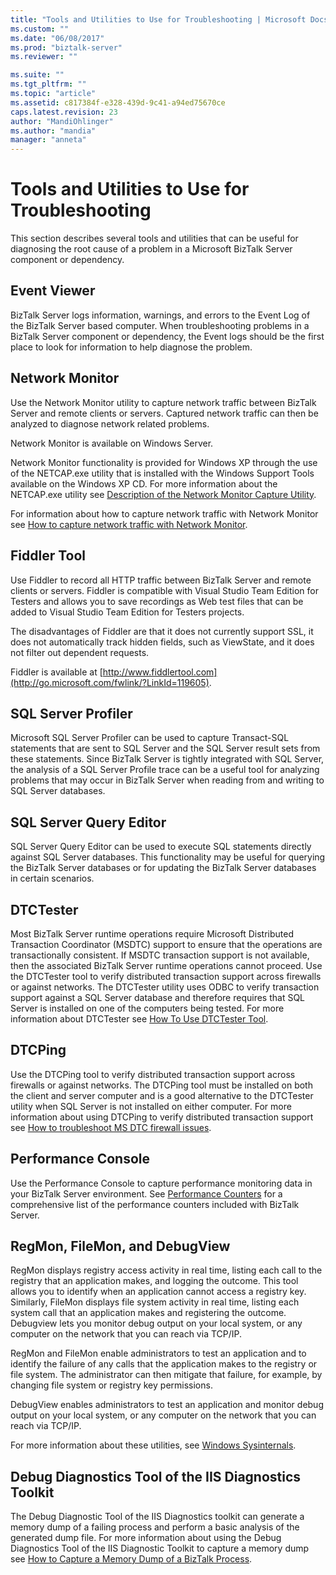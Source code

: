 ```yaml
---
title: "Tools and Utilities to Use for Troubleshooting | Microsoft Docs"
ms.custom: ""
ms.date: "06/08/2017"
ms.prod: "biztalk-server"
ms.reviewer: ""

ms.suite: ""
ms.tgt_pltfrm: ""
ms.topic: "article"
ms.assetid: c817384f-e328-439d-9c41-a94ed75670ce
caps.latest.revision: 23
author: "MandiOhlinger"
ms.author: "mandia"
manager: "anneta"
---
```

# Tools and Utilities to Use for Troubleshooting
This section describes several tools and utilities that can be useful for diagnosing the root cause of a problem in a Microsoft BizTalk Server component or dependency.  
  
## Event Viewer  
 BizTalk Server logs information, warnings, and errors to the Event Log of the BizTalk Server based computer. When troubleshooting problems in a BizTalk Server component or dependency, the Event logs should be the first place to look for information to help diagnose the problem. 
  
## Network Monitor  
 Use the Network Monitor utility to capture network traffic between BizTalk Server and remote clients or servers. Captured network traffic can then be analyzed to diagnose network related problems.  
  
 Network Monitor is available on Windows Server.  
  
 Network Monitor functionality is provided for Windows XP through the use of the NETCAP.exe utility that is installed with the Windows Support Tools available on the Windows XP CD. For more information about the NETCAP.exe utility see [Description of the Network Monitor Capture Utility](http://go.microsoft.com/fwlink/?LinkId=66227).  
  
 For information about how to capture network traffic with Network Monitor see [How to capture network traffic with Network Monitor](http://go.microsoft.com/fwlink/?LinkId=66230).  
  
## Fiddler Tool  
 Use Fiddler to record all HTTP traffic between BizTalk Server and remote clients or servers. Fiddler is compatible with Visual Studio Team Edition for Testers and allows you to save recordings as Web test files that can be added to Visual Studio Team Edition for Testers projects.  
  
 The disadvantages of Fiddler are that it does not currently support SSL, it does not automatically track hidden fields, such as ViewState, and it does not filter out dependent requests.  
  
 Fiddler is available at [http://www.fiddlertool.com](http://go.microsoft.com/fwlink/?LinkId=119605). 
  
## SQL Server Profiler  
 Microsoft SQL Server Profiler can be used to capture Transact-SQL statements that are sent to SQL Server and the SQL Server result sets from these statements. Since BizTalk Server is tightly integrated with SQL Server, the analysis of a SQL Server Profile trace can be a useful tool for analyzing problems that may occur in BizTalk Server when reading from and writing to SQL Server databases. 
  
## SQL Server Query Editor  
 SQL Server Query Editor can be used to execute SQL statements directly against SQL Server databases. This functionality may be useful for querying the BizTalk Server databases or for updating the BizTalk Server databases in certain scenarios. 
  
## DTCTester  
 Most BizTalk Server runtime operations require Microsoft Distributed Transaction Coordinator (MSDTC) support to ensure that the operations are transactionally consistent. If MSDTC transaction support is not available, then the associated BizTalk Server runtime operations cannot proceed. Use the DTCTester tool to verify distributed transaction support across firewalls or against networks. The DTCTester utility uses ODBC to verify transaction support against a SQL Server database and therefore requires that SQL Server is installed on one of the computers being tested. For more information about DTCTester see [How To Use DTCTester Tool](http://support.microsoft.com/kb/293799).  
  
## DTCPing  
 Use the DTCPing tool to verify distributed transaction support across firewalls or against networks. The DTCPing tool must be installed on both the client and server computer and is a good alternative to the DTCTester utility when SQL Server is not installed on either computer. For more information about using DTCPing to verify distributed transaction support see [How to troubleshoot MS DTC firewall issues](https://support.microsoft.com/help/306843/how-to-troubleshoot-ms-dtc-firewall-issues).  
  
## Performance Console  
 Use the Performance Console to capture performance monitoring data in your BizTalk Server environment. See [Performance Counters](../core/performance-counters.md) for a comprehensive list of the performance counters included with BizTalk Server. 
  
## RegMon, FileMon, and DebugView  
 RegMon displays registry access activity in real time, listing each call to the registry that an application makes, and logging the outcome. This tool allows you to identify when an application cannot access a registry key. Similarly, FileMon displays file system activity in real time, listing each system call that an application makes and registering the outcome. Debugview lets you monitor debug output on your local system, or any computer on the network that you can reach via TCP/IP.  
  
 RegMon and FileMon enable administrators to test an application and to identify the failure of any calls that the application makes to the registry or file system. The administrator can then mitigate that failure, for example, by changing file system or registry key permissions.  
  
 DebugView enables administrators to test an application and monitor debug output on your local system, or any computer on the network that you can reach via TCP/IP.  
  
 For more information about these utilities, see [Windows Sysinternals](https://docs.microsoft.com/sysinternals/). 
  
## Debug Diagnostics Tool of the IIS Diagnostics Toolkit  
 The Debug Diagnostic Tool of the IIS Diagnostics toolkit can generate a memory dump of a failing process and perform a basic analysis of the generated dump file. For more information about using the Debug Diagnostics Tool of the IIS Diagnostic Toolkit to capture a memory dump see [How to Capture a Memory Dump of a BizTalk Process](../core/how-to-capture-a-memory-dump-of-a-biztalk-process.md).